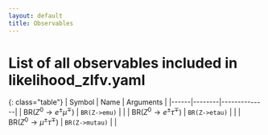 ```yaml
---
layout: default
title: Observables
---
```


# List of all observables included in likelihood_zlfv.yaml

{: class="table"}
| Symbol | Name | Arguments |
|------|--------|--------------|
| $\text{BR}(Z^0\to  e^\pm\mu^\mp)$ | `BR(Z->emu)` | |
| $\text{BR}(Z^0\to  e^\pm\tau^\mp)$ | `BR(Z->etau)` | |
| $\text{BR}(Z^0\to \mu^\pm\tau^\mp)$ | `BR(Z->mutau)` | |
